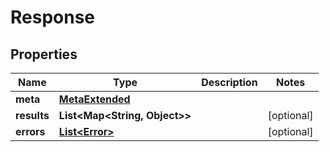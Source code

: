 

# Response


## Properties

Name | Type | Description | Notes
------------ | ------------- | ------------- | -------------
**meta** | [**MetaExtended**](MetaExtended.md) |  | 
**results** | **List&lt;Map&lt;String, Object&gt;&gt;** |  |  [optional]
**errors** | [**List&lt;Error&gt;**](Error.md) |  |  [optional]



